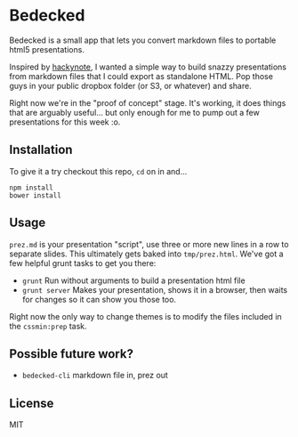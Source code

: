 # Bedecked

Bedecked is a small app that lets you convert markdown files to portable html5
presentations.

Inspired by [hackynote](https://github.com/thiagofelix/hackynote), I wanted a
simple way to build snazzy presentations from markdown files that I could export
as standalone HTML. Pop those guys in your public dropbox folder (or S3, or
whatever) and share.

Right now we're in the "proof of concept" stage. It's working, it does things
that are arguably useful... but only enough for me to pump out a few
presentations for this week :o.

## Installation

To give it a try checkout this repo, `cd` on in and...

```
npm install
bower install
```

## Usage

`prez.md` is your presentation "script", use three or more new lines in a row to
separate slides. This ultimately gets baked into `tmp/prez.html`. We've got a
few helpful grunt tasks to get you there:

  - `grunt` Run without arguments to build a presentation html file
  - `grunt server` Makes your presentation, shows it in a browser, then waits
    for changes so it can show you those too.

Right now the only way to change themes is to modify the files included in the
`cssmin:prep` task.

## Possible future work?

  - `bedecked-cli` markdown file in, prez out

## License

MIT
